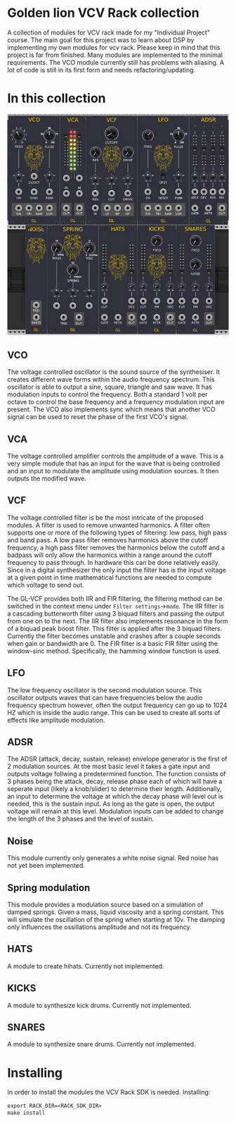 # Golden lion VCV Rack collection
A collection of modules for VCV rack made for my "Individual Project" course.
The main goal for this project was to learn about DSP by implementing my own modules for vcv rack.
Please keep in mind that this project is far from finished. Many modules are implemented to the minimal requirements. 
The VCO module currently still has problems with aliasing. A lot of code is still in its first form and needs 
refactoring/updating.

# In this collection
![](/docs/ALL.png)
## VCO
The voltage controlled oscillator is the sound source of the synthesiser. It creates different wave forms within the 
audio frequency spectrum. This oscillator is able to output a sine, square, triangle and saw wave. It has 
modulation inputs to control the frequency. Both a standard 1 volt per octave to control the base frequency and a 
frequency modulation input are present.
The VCO also implements sync which means that another VCO signal can be used to reset the phase of the first VCO's signal.

## VCA
The voltage controlled amplifier controls the amplitude of a wave. This is a very simple module that has an input for 
the wave that is being controlled and an input to modulate the amplitude using modulation sources. It then outputs the 
modified wave.

## VCF
The voltage controlled filter is be the most intricate of the proposed modules. A filter is used to remove unwanted 
harmonics. A filter often supports one or more of the following types of filtering: low pass, high pass and band pass. 
A low pass filter removes harmonics above the cutoff frequency, a high pass filter removes the harmonics below 
the cutoff and a badpass will only allow the harmonics within a range around the cutoff frequency to pass through.
In hardware this can be done relatively easily. Since in a digital synthesizer the only input the filter has is the 
input voltage at a given point in time mathematical functions are needed to compute which voltage to send out.

The GL-VCF provides both IIR and FIR filtering, the filtering method can be switched in the context menu under `Filter settings`->`mode`.
The IIR filter is a cascading butterworth filter using 3 biquad filters and passing the output from one on to the next.
The IIR filter also implements resonance in the form of a biquad peak boost filter. This filter is applied after the 3
biquad filters. Currently the filter becomes unstable and crashes after a couple seconds when gain or bandwidth are 0.
The FIR filter is a basic FIR filter using the window-sinc method. Specifically, the hamming window function is used.

## LFO
The low frequency oscillator is the second modulation source. This oscillator outputs waves that can have frequencies 
below the audio frequency spectrum however, often the output frequency can go up to 1024 HZ which is inside the audio 
range. This can be used to create all sorts of effects like amplitude modulation.

## ADSR
The ADSR (attack, decay, sustain, release) envelope generator is the first of 2 modulation sources. At the most basic 
level it takes a gate input and outputs voltage follwing a predetermined function. The function consists of 3 phases 
being the attack, decay, release phase each of which will have a seperate input (likely a knob/slider) to determine 
their length. Additionally, an input to determine the voltage at which the decay phase will level out is needed, this is 
the sustain input. As long as the gate is open, the output voltage will remain at this level. Modulation inputs can be 
added to change the length of the 3 phases and the level of sustain.

## Noise
This module currently only generates a white noise signal. Red noise has not yet been implemented.

## Spring modulation
This module provides a modulation source based on a simulation of damped springs. Given a mass, liquid viscosity and a
spring constant. This will simulate the oscillation of the spring when starting at 10v. The damping only influences the
ossillations amplitude and not its frequency.

## HATS
A module to create hihats.
Currently not implemented.

## KICKS
A module to synthesize kick drums.
Currently not implemented.

## SNARES
A module to synthesize snare drums.
Currently not implemented.


# Installing
In order to install the modules the VCV Rack SDK is needed.
Installing:
```fish
export RACK_DIR=<RACK_SDK_DIR>
make install
```
